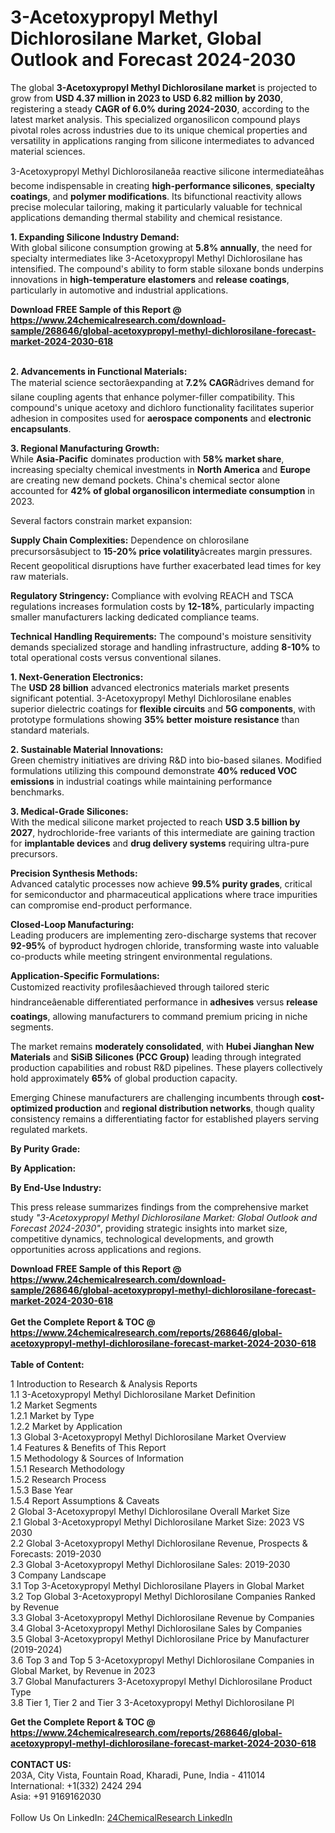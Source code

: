 <h1>3-Acetoxypropyl Methyl Dichlorosilane Market, Global Outlook and Forecast 2024-2030</h1><p>The global <strong>3-Acetoxypropyl Methyl Dichlorosilane market</strong> is projected to grow from <strong>USD 4.37 million in 2023 to USD 6.82 million by 2030</strong>, registering a steady <strong>CAGR of 6.0% during 2024-2030</strong>, according to the latest market analysis. This specialized organosilicon compound plays pivotal roles across industries due to its unique chemical properties and versatility in applications ranging from silicone intermediates to advanced material sciences.</p><p>3-Acetoxypropyl Methyl Dichlorosilaneâa reactive silicone intermediateâhas become indispensable in creating <strong>high-performance silicones</strong>, <strong>specialty coatings</strong>, and <strong>polymer modifications</strong>. Its bifunctional reactivity allows precise molecular tailoring, making it particularly valuable for technical applications demanding thermal stability and chemical resistance.</p><p><strong>1. Expanding Silicone Industry Demand:</strong><br>
With global silicone consumption growing at <strong>5.8% annually</strong>, the need for specialty intermediates like 3-Acetoxypropyl Methyl Dichlorosilane has intensified. The compound's ability to form stable siloxane bonds underpins innovations in <strong>high-temperature elastomers</strong> and <strong>release coatings</strong>, particularly in automotive and industrial applications.</p><div><b>Download FREE Sample of this Report @ 
            <a href="https://www.24chemicalresearch.com/download-sample/268646/global-acetoxypropyl-methyl-dichlorosilane-forecast-market-2024-2030-618">
            https://www.24chemicalresearch.com/download-sample/268646/global-acetoxypropyl-methyl-dichlorosilane-forecast-market-2024-2030-618</a></b></div><br><p><strong>2. Advancements in Functional Materials:</strong><br>
The material science sectorâexpanding at <strong>7.2% CAGR</strong>âdrives demand for silane coupling agents that enhance polymer-filler compatibility. This compound's unique acetoxy and dichloro functionality facilitates superior adhesion in composites used for <strong>aerospace components</strong> and <strong>electronic encapsulants</strong>.</p><p><strong>3. Regional Manufacturing Growth:</strong><br>
While <strong>Asia-Pacific</strong> dominates production with <strong>58% market share</strong>, increasing specialty chemical investments in <strong>North America</strong> and <strong>Europe</strong> are creating new demand pockets. China's chemical sector alone accounted for <strong>42% of global organosilicon intermediate consumption</strong> in 2023.</p><p>Several factors constrain market expansion:</p><p><strong>Supply Chain Complexities:</strong> Dependence on chlorosilane precursorsâsubject to <strong>15-20% price volatility</strong>âcreates margin pressures. Recent geopolitical disruptions have further exacerbated lead times for key raw materials.</p><p><strong>Regulatory Stringency:</strong> Compliance with evolving REACH and TSCA regulations increases formulation costs by <strong>12-18%</strong>, particularly impacting smaller manufacturers lacking dedicated compliance teams.</p><p><strong>Technical Handling Requirements:</strong> The compound's moisture sensitivity demands specialized storage and handling infrastructure, adding <strong>8-10%</strong> to total operational costs versus conventional silanes.</p><p><strong>1. Next-Generation Electronics:</strong><br>
The <strong>USD 28 billion</strong> advanced electronics materials market presents significant potential. 3-Acetoxypropyl Methyl Dichlorosilane enables superior dielectric coatings for <strong>flexible circuits</strong> and <strong>5G components</strong>, with prototype formulations showing <strong>35% better moisture resistance</strong> than standard materials.</p><p><strong>2. Sustainable Material Innovations:</strong><br>
Green chemistry initiatives are driving R&amp;D into bio-based silanes. Modified formulations utilizing this compound demonstrate <strong>40% reduced VOC emissions</strong> in industrial coatings while maintaining performance benchmarks.</p><p><strong>3. Medical-Grade Silicones:</strong><br>
With the medical silicone market projected to reach <strong>USD 3.5 billion by 2027</strong>, hydrochloride-free variants of this intermediate are gaining traction for <strong>implantable devices</strong> and <strong>drug delivery systems</strong> requiring ultra-pure precursors.</p><p><strong>Precision Synthesis Methods:</strong><br>
	Advanced catalytic processes now achieve <strong>99.5% purity grades</strong>, critical for semiconductor and pharmaceutical applications where trace impurities can compromise end-product performance.</p><p><strong>Closed-Loop Manufacturing:</strong><br>
	Leading producers are implementing zero-discharge systems that recover <strong>92-95%</strong> of byproduct hydrogen chloride, transforming waste into valuable co-products while meeting stringent environmental regulations.</p><p><strong>Application-Specific Formulations:</strong><br>
	Customized reactivity profilesâachieved through tailored steric hindranceâenable differentiated performance in <strong>adhesives</strong> versus <strong>release coatings</strong>, allowing manufacturers to command premium pricing in niche segments.</p><p>The market remains <strong>moderately consolidated</strong>, with <strong>Hubei Jianghan New Materials</strong> and <strong>SiSiB Silicones (PCC Group)</strong> leading through integrated production capabilities and robust R&amp;D pipelines. These players collectively hold approximately <strong>65%</strong> of global production capacity.</p><p>Emerging Chinese manufacturers are challenging incumbents through <strong>cost-optimized production</strong> and <strong>regional distribution networks</strong>, though quality consistency remains a differentiating factor for established players serving regulated markets.</p><p><strong>By Purity Grade:</strong></p><p><strong>By Application:</strong></p><p><strong>By End-Use Industry:</strong></p><p>This press release summarizes findings from the comprehensive market study <em>"3-Acetoxypropyl Methyl Dichlorosilane Market: Global Outlook and Forecast 2024-2030"</em>, providing strategic insights into market size, competitive dynamics, technological developments, and growth opportunities across applications and regions.</p><div><b>Download FREE Sample of this Report @ 
            <a href="https://www.24chemicalresearch.com/download-sample/268646/global-acetoxypropyl-methyl-dichlorosilane-forecast-market-2024-2030-618">
            https://www.24chemicalresearch.com/download-sample/268646/global-acetoxypropyl-methyl-dichlorosilane-forecast-market-2024-2030-618</a></b></div><br><div><b>Get the Complete Report & TOC @ 
            <a href="https://www.24chemicalresearch.com/reports/268646/global-acetoxypropyl-methyl-dichlorosilane-forecast-market-2024-2030-618">
            https://www.24chemicalresearch.com/reports/268646/global-acetoxypropyl-methyl-dichlorosilane-forecast-market-2024-2030-618</a></b></div><br>
            <b>Table of Content:</b><p>1 Introduction to Research & Analysis Reports<br />
    1.1 3-Acetoxypropyl Methyl Dichlorosilane Market Definition<br />
    1.2 Market Segments<br />
        1.2.1 Market by Type<br />
        1.2.2 Market by Application<br />
    1.3 Global 3-Acetoxypropyl Methyl Dichlorosilane Market Overview<br />
    1.4 Features & Benefits of This Report<br />
    1.5 Methodology & Sources of Information<br />
        1.5.1 Research Methodology<br />
        1.5.2 Research Process<br />
        1.5.3 Base Year<br />
        1.5.4 Report Assumptions & Caveats<br />
2 Global 3-Acetoxypropyl Methyl Dichlorosilane Overall Market Size<br />
    2.1 Global 3-Acetoxypropyl Methyl Dichlorosilane Market Size: 2023 VS 2030<br />
    2.2 Global 3-Acetoxypropyl Methyl Dichlorosilane Revenue, Prospects & Forecasts: 2019-2030<br />
    2.3 Global 3-Acetoxypropyl Methyl Dichlorosilane Sales: 2019-2030<br />
3 Company Landscape<br />
    3.1 Top 3-Acetoxypropyl Methyl Dichlorosilane Players in Global Market<br />
    3.2 Top Global 3-Acetoxypropyl Methyl Dichlorosilane Companies Ranked by Revenue<br />
    3.3 Global 3-Acetoxypropyl Methyl Dichlorosilane Revenue by Companies<br />
    3.4 Global 3-Acetoxypropyl Methyl Dichlorosilane Sales by Companies<br />
    3.5 Global 3-Acetoxypropyl Methyl Dichlorosilane Price by Manufacturer (2019-2024)<br />
    3.6 Top 3 and Top 5 3-Acetoxypropyl Methyl Dichlorosilane Companies in Global Market, by Revenue in 2023<br />
    3.7 Global Manufacturers 3-Acetoxypropyl Methyl Dichlorosilane Product Type<br />
    3.8 Tier 1, Tier 2 and Tier 3 3-Acetoxypropyl Methyl Dichlorosilane Pl</p><div><b>Get the Complete Report & TOC @ 
            <a href="https://www.24chemicalresearch.com/reports/268646/global-acetoxypropyl-methyl-dichlorosilane-forecast-market-2024-2030-618">
            https://www.24chemicalresearch.com/reports/268646/global-acetoxypropyl-methyl-dichlorosilane-forecast-market-2024-2030-618</a></b></div><br><b>CONTACT US:</b><br>
            203A, City Vista, Fountain Road, Kharadi, Pune, India - 411014<br>
            International: +1(332) 2424 294<br>
            Asia: +91 9169162030 <br><br>
            Follow Us On LinkedIn: <a href="https://www.linkedin.com/company/24chemicalresearch/">24ChemicalResearch LinkedIn</a>